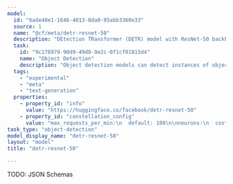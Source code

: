 ```yaml
---
model:
  id: "6ade40e1-1646-4013-8da0-95abb3360e33"
  source: 1
  name: "@cf/meta/detr-resnet-50"
  description: "DEtection TRansformer (DETR) model with ResNet-50 backbone for image object detection."
  task:
    id: "9c178979-90d9-49d8-9e2c-0f1cf01815d4"
    name: "Object Detection"
    description: "Object detection models can detect instances of objects like persons, faces, license plates, or others in an image. This task takes an image as input and returns a list of detected objects, each one containing a label, a probability score, and its surrounding box coordinates."
  tags:
    - "experimental"
    - "meta"
    - "text-generation"
  properties:
    - property_id: "info"
      value: "https://huggingface.co/facebook/detr-resnet-50"
    - property_id: "constellation_config"
      value: "max_requests_per_min:\n  default: 180\n\nneurons:\n  cost_per_infer: 0.6841666668  # ...3x that of resnet-50 (:shrug:).\nmax_concurrent_requests: 100"
task_type: "object-detection"
model_display_name: "detr-resnet-50"
layout: "model"
title: "detr-resnet-50"

---
```


TODO: JSON Schemas